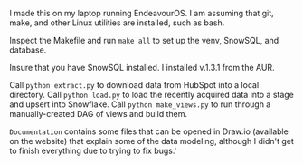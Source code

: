 I made this on my laptop running EndeavourOS. I am assuming that git, make, and other
Linux utilities are installed, such as bash.

Inspect the Makefile and run `make all` to set up the venv, SnowSQL, and database.

Insure that you have SnowSQL installed. I installed v.1.3.1 from the AUR.

Call `python extract.py` to download data from HubSpot into a local directory.
Call `python load.py` to load the recently acquired data into a stage and upsert into Snowflake.
Call `python make_views.py` to run through a manually-created DAG of views and build them.

`Documentation` contains some files that can be opened in Draw.io (available on the website) that
explain some of the data modeling, although I didn't get to finish everything due to trying to fix bugs.'
